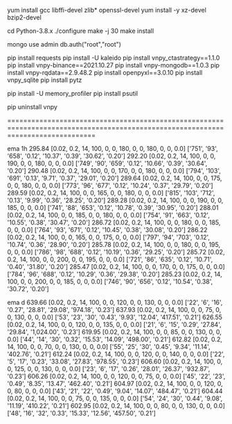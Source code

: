 yum install  gcc libffi-devel zlib* openssl-devel
yum install -y xz-devel bzip2-devel

cd Python-3.8.x
./configure
make -j 30
make install


mongo
use admin
db.auth("root","root")

pip install requests
pip install -U kaleido
pip install vnpy_ctastrategy==1.1.0
pip install vnpy-binance==2021.10.27
pip install vnpy-mongodb==1.0.3
pip install vnpy-rqdata==2.9.48.2
pip install openpyxl==3.0.10
pip install vnpy_sqlite
pip install pytz

pip install -U memory_profiler
pip install psutil

pip uninstall vnpy

==================================================================================================================================

ema 1h
295.84 [0.02, 0.2, 14, 100, 0, 0, 180, 0, 0, 180, 0, 0, 0.0] ['751', '93', '658', '0.12', '10.37', '0.39', '30.62', '0.20']
292.20 [0.02, 0.2, 14, 100, 0, 0, 190, 0, 0, 180, 0, 0, 0.0] ['749', '90', '659', '0.12', '10.66', '0.39', '30.64', '0.20']
290.48 [0.02, 0.2, 14, 100, 0, 0, 170, 0, 0, 180, 0, 0, 0.0] ['794', '103', '691', '0.13', '9.71', '0.37', '29.01', '0.20']
289.64 [0.02, 0.2, 14, 100, 0, 0, 175, 0, 0, 180, 0, 0, 0.0] ['773', '96', '677', '0.12', '10.24', '0.37', '29.79', '0.20']
289.59 [0.02, 0.2, 14, 100, 0, 0, 165, 0, 0, 180, 0, 0, 0.0] ['815', '103', '712', '0.13', '9.99', '0.36', '28.25', '0.20']
289.28 [0.02, 0.2, 14, 100, 0, 0, 190, 0, 0, 185, 0, 0, 0.0] ['741', '88', '653', '0.12', '10.78', '0.39', '30.95', '0.20']
288.01 [0.02, 0.2, 14, 100, 0, 0, 185, 0, 0, 180, 0, 0, 0.0] ['754', '91', '663', '0.12', '10.55', '0.38', '30.47', '0.20']
286.72 [0.02, 0.2, 14, 100, 0, 0, 180, 0, 0, 185, 0, 0, 0.0] ['764', '93', '671', '0.12', '10.45', '0.38', '30.08', '0.20']
286.22 [0.02, 0.2, 14, 100, 0, 0, 165, 0, 0, 175, 0, 0, 0.0] ['797', '94', '703', '0.12', '10.74', '0.36', '28.90', '0.20']
285.78 [0.02, 0.2, 14, 100, 0, 0, 180, 0, 0, 195, 0, 0, 0.0] ['786', '98', '688', '0.12', '10.19', '0.36', '29.25', '0.20']
285.72 [0.02, 0.2, 14, 100, 0, 0, 200, 0, 0, 195, 0, 0, 0.0] ['721', '86', '635', '0.12', '10.71', '0.40', '31.80', '0.20']
285.47 [0.02, 0.2, 14, 100, 0, 0, 170, 0, 0, 175, 0, 0, 0.0] ['784', '96', '688', '0.12', '10.29', '0.36', '29.38', '0.20']
285.23 [0.02, 0.2, 14, 100, 0, 0, 200, 0, 0, 185, 0, 0, 0.0] ['746', '90', '656', '0.12', '10.54', '0.38', '30.72', '0.20']


ema d
639.66 [0.02, 0.2, 14, 100, 0, 0, 120, 0, 0, 130, 0, 0, 0.0] ['22', '6', '16', '0.27', '28.81', '29.08', '974.18', '0.23']
637.93 [0.02, 0.2, 14, 100, 0, 0, 75, 0, 0, 130, 0, 0, 0.0] ['53', '23', '30', '0.43', '9.93', '12.04', '417.51', '0.21']
626.55 [0.02, 0.2, 14, 100, 0, 0, 120, 0, 0, 135, 0, 0, 0.0] ['21', '6', '15', '0.29', '27.84', '29.84', '1,024.00', '0.23']
619.95 [0.02, 0.2, 14, 100, 0, 0, 85, 0, 0, 130, 0, 0, 0.0] ['44', '14', '30', '0.32', '15.53', '14.09', '498.00', '0.21']
612.82 [0.02, 0.2, 14, 100, 0, 0, 70, 0, 0, 130, 0, 0, 0.0] ['55', '25', '30', '0.45', '9.34', '11.14', '402.76', '0.21']
612.24 [0.02, 0.2, 14, 100, 0, 0, 120, 0, 0, 140, 0, 0, 0.0] ['22', '5', '17', '0.23', '33.08', '27.83', '978.55', '0.23']
606.60 [0.02, 0.2, 14, 100, 0, 0, 125, 0, 0, 130, 0, 0, 0.0] ['23', '6', '17', '0.26', '28.01', '26.37', '932.87', '0.23']
606.26 [0.02, 0.2, 14, 100, 0, 0, 120, 0, 0, 75, 0, 0, 0.0] ['45', '22', '23', '0.49', '8.35', '13.47', '462.40', '0.21']
604.97 [0.02, 0.2, 14, 100, 0, 0, 120, 0, 0, 80, 0, 0, 0.0] ['43', '21', '22', '0.49', '9.04', '14.07', '484.47', '0.21']
604.44 [0.02, 0.2, 14, 100, 0, 0, 75, 0, 0, 135, 0, 0, 0.0] ['54', '24', '30', '0.44', '9.08', '11.19', '410.22', '0.21']
602.95 [0.02, 0.2, 14, 100, 0, 0, 80, 0, 0, 130, 0, 0, 0.0] ['48', '16', '32', '0.33', '15.33', '12.56', '457.50', '0.21']